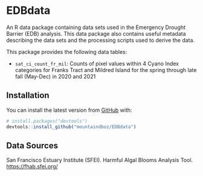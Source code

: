 
<!-- README.md is generated from README.Rmd. Please edit that file -->

# EDBdata

<!-- badges: start -->
<!-- badges: end -->

An R data package containing data sets used in the Emergency Drought
Barrier (EDB) analysis. This data package also contains useful metadata
describing the data sets and the processing scripts used to derive the
data.

This package provides the following data tables:

-   `sat_ci_count_fr_mil`: Counts of pixel values within 4 Cyano Index
    categories for Franks Tract and Mildred Island for the spring
    through late fall (May-Dec) in 2020 and 2021

## Installation

You can install the latest version from [GitHub](https://github.com/)
with:

``` r
# install.packages("devtools")
devtools::install_github("mountaindboz/EDBdata")
```

## Data Sources

San Francisco Estuary Institute (SFEI). Harmful Algal Blooms Analysis
Tool. <https://fhab.sfei.org/>
